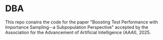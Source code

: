 # DBA

This repo conains the code for the paper "Boosting Test Performance with Importance Sampling--a Subpopulation Perspective" accepted by the 
Association for the Advancement of Artificial Intelligence (AAAI), 2025.


